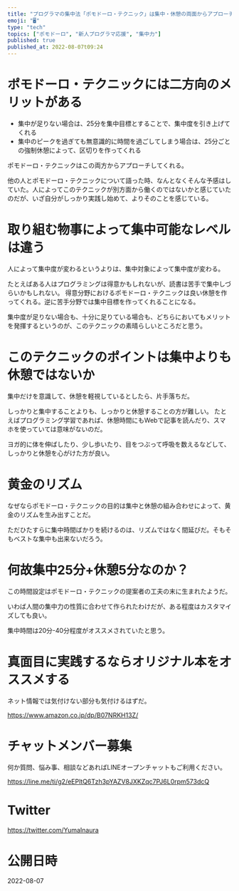 ```yaml
---
title: "プログラマの集中法「ポモドーロ・テクニック」は集中・休憩の両面からアプローチする黄金テクニックだ"
emoji: "🖥"
type: "tech"
topics: ["ポモドーロ", "新人プログラマ応援", "集中力"]
published: true
published_at: 2022-08-07t09:24
---
```


# ポモドーロ・テクニックには二方向のメリットがある

- 集中が足りない場合は、25分を集中目標とすることで、集中度を引き上げてくれる
- 集中のピークを過ぎても無意識的に時間を過ごしてしまう場合は、25分ごとの強制休憩によって、区切りを作ってくれる

ポモドーロ・テクニックはこの両方からアプローチしてくれる。

他の人とポモドーロ・テクニックについて語った時、なんとなくそんな予感はしていた。人によってこのテクニックが別方面から働くのではないかと感じていたのだが、いざ自分がしっかり実践し始めて、よりそのことを感じている。

# 取り組む物事によって集中可能なレベルは違う

人によって集中度が変わるというよりは、集中対象によって集中度が変わる。

たとえばある人はプログラミングは得意かもしれないが、読書は苦手で集中しづらいかもしれない。
得意分野におけるポモドーロ・テクニックは良い休憩を作ってくれる。逆に苦手分野では集中目標を作ってくれることになる。

集中度が足りない場合も、十分に足りている場合も、どちらにおいてもメリットを発揮するというのが、このテクニックの素晴らしいところだと思う。

# このテクニックのポイントは集中よりも休憩ではないか

集中だけを意識して、休憩を軽視しているとしたら、片手落ちだ。

しっかりと集中することよりも、しっかりと休憩することの方が難しい。
たとえばプログラミング学習であれば、休憩時間にもWebで記事を読んだり、スマホを使っていては意味がないのだ。

ヨガ的に体を伸ばしたり、少し歩いたり、目をつぶって呼吸を数えるなどして、しっかりと休憩を心がけた方が良い。

# 黄金のリズム

なぜならポモドーロ・テクニックの目的は集中と休憩の組み合わせによって、黄金のリズムを生み出すことだ。

ただひたすらに集中時間ばかりを続けるのは、リズムではなく間延びだ。そもそもベストな集中も出来ないだろう。

# 何故集中25分+休憩5分なのか？

この時間設定はポモドーロ・テクニックの提案者の工夫の末に生まれたようだ。

いわば人間の集中力の性質に合わせて作られたわけだが、ある程度はカスタマイズしても良い。

集中時間は20分-40分程度がオススメされていたと思う。


# 真面目に実践するならオリジナル本をオススメする

ネット情報では気付けない部分も気付けるはずだ。

https://www.amazon.co.jp/dp/B07NRKH13Z/


<!-- Update From Qiita API -->

# チャットメンバー募集


何か質問、悩み事、相談などあればLINEオープンチャットもご利用ください。

https://line.me/ti/g2/eEPltQ6Tzh3pYAZV8JXKZqc7PJ6L0rpm573dcQ





# Twitter


https://twitter.com/YumaInaura


<!-- Update From Qiita API -->



# 公開日時

2022-08-07
